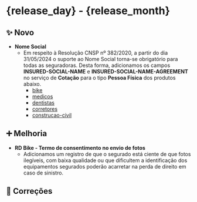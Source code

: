 # {release\_day} - {release\_month}

## ✨ Novo

* **Nome Social**
  * Em respeito à Resolução CNSP nº 382/2020, a partir do dia 31/05/2024 o suporte ao Nome Social torna-se obrigatório para todas as seguradoras. Desta forma, adicionamos os campos **INSURED-SOCIAL-NAME** e **INSURED-SOCIAL-NAME-AGREEMENT** no serviço de **Cotação** para o tipo **Pessoa Física** dos produtos abaixo.
    * [bike](../../produtos/bike/ "mention")
    * [medicos](../../produtos/medicos/ "mention")
    * [dentistas](../../produtos/dentistas/ "mention")
    * [corretores](../../produtos/corretores/ "mention")
    * [construcao-civil](../../produtos/construcao-civil/ "mention")

## ➕ Melhoria

* **RD Bike - Termo de consentimento no envio de fotos**
  * Adicionamos um registro de que o segurado está ciente de que fotos ilegíveis, com baixa qualidade ou que dificultem a identificação dos equipamentos segurados poderão acarretar na perda de direito em caso de sinistro.

## 🔧 Correções
